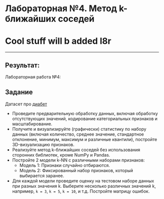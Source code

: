 # Лабораторная №4. Метод k-ближайших соседей

# Cool stuff will b added l8r

---
## Результат:
Лабораторная работа №4: 
## Задание
Датасет про [диабет](/data/diabetes.csv)

- Проведите предварительную обработку данных, включая обработку отсутствующих значений, кодирование категориальных признаков и масштабирование.
- Получите и визуализируйте (графически) статистику по набору данных (включая количество, среднее значение, стандартное отклонение, минимум, максимум и различные квантили), постройте 3D-визуализацию признаков.
- Реализуйте метод k-ближайших соседей без использования сторонних библиотек, кроме NumPy и Pandas.
- Постройте 2 модели k-NN с различными наборами признаков:
  - Модель 1: Признаки случайно отбираются.
  - Модель 2: Фиксированный набор признаков, который выбирается заранее.
- Для каждой модели проведите оценку на тестовом наборе данных при разных значения k. Выберите несколько различных значений k, например, `k = 3`, `k = 5`, `k = 10`, и т.д. Постройте матрицу ошибок.

